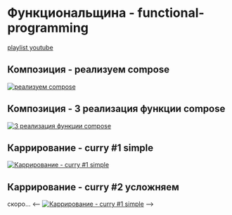 # Функциональщина - functional-programming

[playlist youtube](https://youtube.com/playlist?list=PL5MDzsMECm46ZCZuXuxjTHKvOSUcXFfKh)

## Композиция - реализуем compose
[![реализуем compose](https://img.youtube.com/vi/LG3V-upZZV8/0.jpg)](https://youtu.be/LG3V-upZZV8)

## Композиция - 3 реализация функции compose
[![3 реализация функции compose](https://img.youtube.com/vi/WmhCbGEQ73M/0.jpg)](https://youtu.be/WmhCbGEQ73M)

## Каррирование - curry #1 simple
[![Каррирование - curry #1 simple](https://img.youtube.com/vi/w5MFo0XD3eY/0.jpg)](https://youtu.be/w5MFo0XD3eY)

## Каррирование - curry #2 усложняем
скоро...
<-- [![Каррирование - curry #1 simple](https://img.youtube.com/vi/w5MFo0XD3eY/0.jpg)](https://youtu.be/w5MFo0XD3eY) -->

